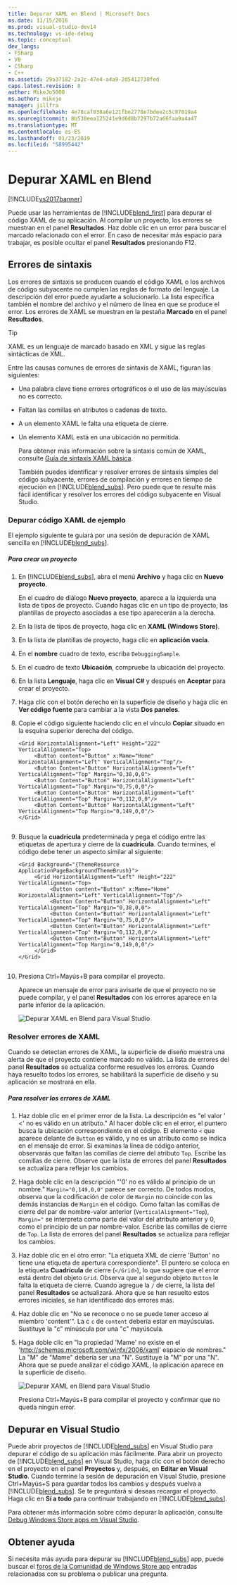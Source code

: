 ```yaml
---
title: Depurar XAML en Blend | Microsoft Docs
ms.date: 11/15/2016
ms.prod: visual-studio-dev14
ms.technology: vs-ide-debug
ms.topic: conceptual
dev_langs:
- FSharp
- VB
- CSharp
- C++
ms.assetid: 29a37182-2a2c-47e4-a4a9-2d5412738fed
caps.latest.revision: 8
author: MikeJo5000
ms.author: mikejo
manager: jillfra
ms.openlocfilehash: 4e78caf838a6e121fbe2778e7bdee2c5c87019a4
ms.sourcegitcommit: 8b538eea125241e9d6d8b7297b72a66faa9a4a47
ms.translationtype: MT
ms.contentlocale: es-ES
ms.lasthandoff: 01/23/2019
ms.locfileid: "58995442"
---
```

# <a name="debug-xaml-in-blend"></a>Depurar XAML en Blend
[!INCLUDE[vs2017banner](../includes/vs2017banner.md)]

Puede usar las herramientas de [!INCLUDE[blend_first](../includes/blend-first-md.md)] para depurar el código XAML de su aplicación. Al compilar un proyecto, los errores se muestran en el panel **Resultados**. Haz doble clic en un error para buscar el marcado relacionado con el error. En caso de necesitar más espacio para trabajar, es posible ocultar el panel **Resultados** presionando F12.  
  
## <a name="syntax-errors"></a>Errores de sintaxis  
 Los errores de sintaxis se producen cuando el código XAML o los archivos de código subyacente no cumplen las reglas de formato del lenguaje. La descripción del error puede ayudarte a solucionarlo. La lista especifica también el nombre del archivo y el número de línea en que se produce el error. Los errores de XAML se muestran en la pestaña **Marcado** en el panel **Resultados**.  
  
> [!TIP]
>  XAML es un lenguaje de marcado basado en XML y sigue las reglas sintácticas de XML.  
  
 Entre las causas comunes de errores de sintaxis de XAML, figuran las siguientes:  
  
- Una palabra clave tiene errores ortográficos o el uso de las mayúsculas no es correcto.  
  
- Faltan las comillas en atributos o cadenas de texto.  
  
- A un elemento XAML le falta una etiqueta de cierre.  
  
- Un elemento XAML está en una ubicación no permitida.  
  
  Para obtener más información sobre la sintaxis común de XAML, consulte [Guía de sintaxis XAML básica](http://go.microsoft.com/fwlink/?LinkId=329942).  
  
  También puedes identificar y resolver errores de sintaxis simples del código subyacente, errores de compilación y errores en tiempo de ejecución en [!INCLUDE[blend_subs](../includes/blend-subs-md.md)]. Pero puede que te resulte más fácil identificar y resolver los errores del código subyacente en Visual Studio.  
  
### <a name="debugging-sample-xaml-code"></a>Depurar código XAML de ejemplo  
 El ejemplo siguiente te guiará por una sesión de depuración de XAML sencilla en [!INCLUDE[blend_subs](../includes/blend-subs-md.md)].  
  
##### <a name="to-create-a-project"></a>Para crear un proyecto  
  
1. En [!INCLUDE[blend_subs](../includes/blend-subs-md.md)], abra el menú **Archivo** y haga clic en **Nuevo proyecto**.  
  
    En el cuadro de diálogo **Nuevo proyecto**, aparece a la izquierda una lista de tipos de proyecto. Cuando hagas clic en un tipo de proyecto, las plantillas de proyecto asociadas a ese tipo aparecerán a la derecha.  
  
2. En la lista de tipos de proyecto, haga clic en **XAML (Windows Store)**.  
  
3. En la lista de plantillas de proyecto, haga clic en **aplicación vacía**.  
  
4. En el **nombre** cuadro de texto, escriba `DebuggingSample`.  
  
5. En el cuadro de texto **Ubicación**, compruebe la ubicación del proyecto.  
  
6. En la lista **Lenguaje**, haga clic en **Visual C#** y después en **Aceptar** para crear el proyecto.  
  
7. Haga clic con el botón derecho en la superficie de diseño y haga clic en **Ver código fuente** para cambiar a la vista **Dos paneles**.  
  
8. Copie el código siguiente haciendo clic en el vínculo **Copiar** situado en la esquina superior derecha del código.  
  
   ```  
   <Grid HorizontalAlignment="Left" Height="222" VerticalAlignment="Top>  
        <Button content="Button" x:Mame="Home" HorizontalAlignment="Left" VerticalAlignment="Top"/>  
        <Button Content="Button" HorizontalAlignment="Left" VerticalAlignment="Top" Margin="0,38,0,0">  
        <Button Content="Button" HorizontalAlignment="Left" VerticalAlignment="Top" Margin="0,75,0,0"/>  
        <Button Content="Button" HorizontalAlignment="Left" VerticalAlignment="Top" Margin="0,112,0,0"/>  
        <Button Content="Button" HorizontalAlignment="Left" VerticalAlignment="Top Margin="0,149,0,0"/>  
   </Grid>  
  
   ```  
  
9. Busque la **cuadrícula** predeterminada y pega el código entre las etiquetas de apertura y cierre de la **cuadrícula**. Cuando termines, el código debe tener un aspecto similar al siguiente:  
  
    ```  
    <Grid Background="{ThemeResource ApplicationPageBackgroundThemeBrush}">  
         <Grid HorizontalAlignment="Left" Height="222" VerticalAlignment="Top>  
              <Button content="Button" x:Mame="Home" HorizontalAlignment="Left" VerticalAlignment="Top"/>  
              <Button Content="Button" HorizontalAlignment="Left" VerticalAlignment="Top" Margin="0,38,0,0">  
              <Button Content="Button" HorizontalAlignment="Left" VerticalAlignment="Top" Margin="0,75,0,0"/>  
              <Button Content="Button" HorizontalAlignment="Left" VerticalAlignment="Top" Margin="0,112,0,0"/>  
              <Button Content="Button" HorizontalAlignment="Left" VerticalAlignment="Top Margin="0,149,0,0"/>  
         </Grid>  
    </Grid>  
  
    ```  
  
10. Presiona Ctrl+Mayús+B para compilar el proyecto.  
  
    Aparece un mensaje de error para avisarle de que el proyecto no se puede compilar, y el panel **Resultados** con los errores aparece en la parte inferior de la aplicación.  
  
    ![Depurar XAML en Blend para Visual Studio](../debugger/media/blend-debugxaml-xaml.png "blend_debugXAML_XAML")  
  
### <a name="resolving-xaml-errors"></a>Resolver errores de XAML  
 Cuando se detectan errores de XAML, la superficie de diseño muestra una alerta de que el proyecto contiene marcado no válido. La lista de errores del panel **Resultados** se actualiza conforme resuelves los errores. Cuando haya resuelto todos los errores, se habilitará la superficie de diseño y su aplicación se mostrará en ella.  
  
##### <a name="to-resolve-the-xaml-errors"></a>Para resolver los errores de XAML  
  
1. Haz doble clic en el primer error de la lista. La descripción es "el valor ' <' no es válido en un atributo." Al hacer doble clic en el error, el puntero busca la ubicación correspondiente en el código. El elemento `<` que aparece delante de `Button` es válido, y no es un atributo como se indica en el mensaje de error. Si examinas la línea de código anterior, observarás que faltan las comillas de cierre del atributo `Top`. Escribe las comillas de cierre. Observe que la lista de errores del panel **Resultados** se actualiza para reflejar los cambios.  
  
2. Haga doble clic en la descripción "'0' no es válido al principio de un nombre." `Margin="0,149,0,0"` parece ser correcto. De todos modos, observa que la codificación de color de `Margin` no coincide con las demás instancias de `Margin` en el código. Como faltan las comillas de cierre del par de nombre-valor anterior (`VerticalAlignment="Top`), `Margin="` se interpreta como parte del valor del atributo anterior y 0, como el principio de un par nombre-valor. Escribe las comillas de cierre de `Top`. La lista de errores del panel **Resultados** se actualiza para reflejar los cambios.  
  
3. Haz doble clic en el otro error: "La etiqueta XML de cierre 'Button' no tiene una etiqueta de apertura correspondiente". El puntero se coloca en la etiqueta **Cuadrícula** de cierre (`</Grid>`), lo que sugiere que el error está dentro del objeto `Grid`. Observa que al segundo objeto `Button` le falta la etiqueta de cierre. Cuando agregue la `/` de cierre, la lista del panel **Resultados** se actualizará. Ahora que se han resuelto estos errores iniciales, se han identificado dos errores más.  
  
4. Haz doble clic en "No se reconoce o no se puede tener acceso al miembro 'content'". La c `c` de `content` debería estar en mayúsculas. Sustituye la "c" minúscula por una "c" mayúscula.  
  
5. Haga doble clic en "la propiedad 'Mame' no existe en el '<http://schemas.microsoft.com/winfx/2006/xaml>' espacio de nombres." La "M" de "Mame" debería ser una "N". Sustituye la "M" por una "N". Ahora que se puede analizar el código XAML, la aplicación aparece en la superficie de diseño.  
  
    ![Depurar XAML en Blend para Visual Studio](../debugger/media/blend-debugartboard-xaml.png "blend_debugArtboard_XAML")  
  
    Presiona Ctrl+Mayús+B para compilar el proyecto y confirmar que no queda ningún error.  
  
## <a name="debugging-in-visual-studio"></a>Depurar en Visual Studio  
 Puede abrir proyectos de [!INCLUDE[blend_subs](../includes/blend-subs-md.md)] en Visual Studio para depurar el código de su aplicación más fácilmente. Para abrir un proyecto de [!INCLUDE[blend_subs](../includes/blend-subs-md.md)] en Visual Studio, haga clic con el botón derecho en el proyecto en el panel **Proyectos** y, después, en **Editar en Visual Studio**. Cuando termine la sesión de depuración en Visual Studio, presione Ctrl+Mayús+S para guardar todos los cambios y después vuelva a [!INCLUDE[blend_subs](../includes/blend-subs-md.md)]. Se te preguntará si deseas recargar el proyecto. Haga clic en **Sí a todo** para continuar trabajando en [!INCLUDE[blend_subs](../includes/blend-subs-md.md)].  
  
 Para obtener más información sobre cómo depurar la aplicación, consulte [Debug Windows Store apps en Visual Studio](http://go.microsoft.com/fwlink/?LinkId=329944).  
  
## <a name="getting-help"></a>Obtener ayuda  
 Si necesita más ayuda para depurar su [!INCLUDE[blend_subs](../includes/blend-subs-md.md)] app, puede buscar el [foros de la Comunidad de Windows Store app](http://go.microsoft.com/fwlink/?LinkId=280308) entradas relacionadas con su problema o publicar una pregunta.
